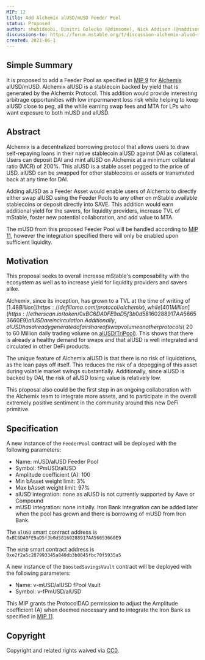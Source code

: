 ```yaml
---
MIP: 12
title: Add Alchemix alUSD/mUSD Feeder Pool
status: Proposed
author: shubidoobi, Dimitri Golecko (@dimsome), Nick Addison (@naddison36)
discussions-to: https://forum.mstable.org/t/discussion-alchemix-alusd-musd-fpool/497
created: 2021-06-1
---
```


## Simple Summary

It is proposed to add a Feeder Pool as specified in [MIP 9](./mip-9) for [Alchemix](https://alchemix.fi/) alUSD/mUSD. Alchemix alUSD is a stablecoin backed by yield that is generated by the Alchemix Protocol. This addition would provide interesting arbitrage opportunities with low impermanent loss risk while helping to keep alUSD close to peg, all the while earning swap fees and MTA for LPs who want exposure to both mUSD and alUSD.

## Abstract

Alchemix is a decentralized borrowing protocol that allows users to draw self-repaying loans in their native stablecoin alUSD against DAI as collateral. Users can deposit DAI and mint alUSD on Alchemix at a minimum collateral ratio (MCR) of 200%. This alUSD is a stable asset pegged to the price of USD. alUSD can be swapped for other stablecoins or assets or transmuted back at any time for DAI.

Adding alUSD as a Feeder Asset would enable users of Alchemix to directly either swap alUSD using the Feeder Pools to any other on mStable available stablecoins or deposit directly into SAVE. This addition would earn additional yield for the savers, for liquidity providers, increase TVL of mStable, foster new potential collaboration, and add value to MTA.

The mUSD from this proposed Feeder Pool will be handled according to [MIP 11](./mip-11), however the integration specified there will only be enabled upon sufficient liquidity.

## Motivation

This proposal seeks to overall increase mStable's composability with the ecosystem as well as to increase yield for liquidity providers and savers alike.

Alchemix, since its inception, has grown to a TVL at the time of writing of [$1.48 Billion](https://defillama.com/protocol/alchemix), while [401 Million](https://etherscan.io/token/0xBC6DA0FE9aD5f3b0d58160288917AA56653660E9) alUSD are in circulation. Additionally, alUSD has already generated a fair share of swap volume on other protocols (~$20 to 60 Million daily trading volume on [alUSD/TriPool](https://curve.fi/alusd)). This shows that there is already a healthy demand for swaps and that alUSD is well integrated and circulated in other DeFi products.

The unique feature of Alchemix alUSD is that there is no risk of liquidations, as the loan pays off itself. This reduces the risk of a depegging of this asset during volatile market swings substantially. Additionally, since alUSD is backed by DAI, the risk of alUSD losing value is relatively low.

This proposal also could be the first step in an ongoing collaboration with the Alchemix team to integrate more assets, and to participate in the overall extremely positive sentiment in the community around this new DeFi primitive.

## Specification

A new instance of the `FeederPool` contract will be deployed with the following parameters:

- Name: mUSD/alUSD Feeder Pool
- Symbol: fPmUSD/alUSD
- Amplitude coefficient (A): 100
- Min bAsset weight limit: 3%
- Max bAsset weight limit: 97%
- alUSD integration: none as alUSD is not currently supported by Aave or Compound
- mUSD integration: none initially. Iron Bank integration can be added later when the pool has grown and there is borrowing of mUSD from Iron Bank.

The `alUSD` smart contract address is `0xBC6DA0FE9aD5f3b0d58160288917AA56653660E9`

The `mUSD` smart contract address is `0xe2f2a5c287993345a840db3b0845fbc70f5935a5`

A new instance of the `BoostedSavingsVault` contract will be deployed with the following parameters:

- Name: v-mUSD/alUSD fPool Vault
- Symbol: v-fPmUSD/alUSD

This MIP grants the ProtocolDAO permission to adjust the Amplitude coefficient (A) when deemed necessary and to integrate the Iron Bank as specified in [MIP 11](./mip-11).

## Copyright

Copyright and related rights waived via [CC0](https://creativecommons.org/publicdomain/zero/1.0/).
